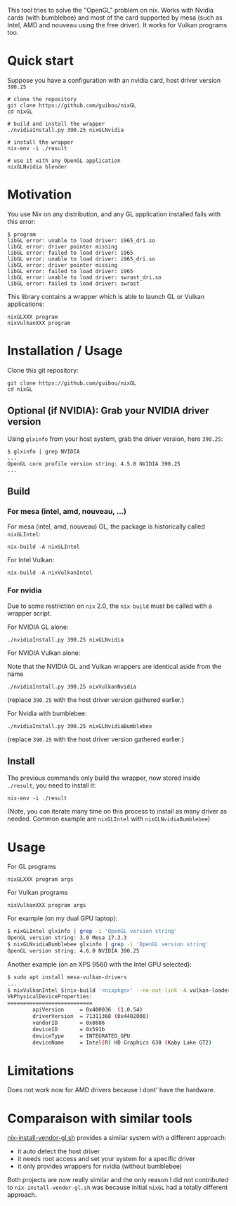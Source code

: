 This tool tries to solve the "OpenGL" problem on nix. Works with Nvidia cards (with bumblebee) and most of the card supported by mesa (such as Intel, AMD and nouveau using the free driver). It works for Vulkan programs too.

# Quick start

Suppose you have a configuration with an nvidia card, host driver version `390.25`

```
# clone the repository
git clone https://github.com/guibou/nixGL
cd nixGL

# build and install the wrapper
./nvidiaInstall.py 390.25 nixGLNvidia

# install the wrapper
nix-env -i ./result

# use it with any OpenGL application
nixGLNvidia blender
```

# Motivation

You use Nix on any distribution, and any GL application installed fails with this error:

```
$ program
libGL error: unable to load driver: i965_dri.so
libGL error: driver pointer missing
libGL error: failed to load driver: i965
libGL error: unable to load driver: i965_dri.so
libGL error: driver pointer missing
libGL error: failed to load driver: i965
libGL error: unable to load driver: swrast_dri.so
libGL error: failed to load driver: swrast
```

This library contains a wrapper which is able to launch GL or Vulkan applications:

```
nixGLXXX program
nixVulkanXXX program
```

# Installation / Usage

Clone this git repository:

```
git clone https://github.com/guibou/nixGL
cd nixGL
```

## Optional (if NVIDIA): Grab your NVIDIA driver version

Using `glxinfo` from your host system, grab the driver version, here `390.25`:

```
$ glxinfo | grep NVIDIA
...
OpenGL core profile version string: 4.5.0 NVIDIA 390.25
...
```

## Build

### For mesa (intel, amd, nouveau, ...)

For mesa (intel, amd, nouveau) GL, the package is historically called `nixGLIntel`:

```
nix-build -A nixGLIntel
```

For Intel Vulkan:

```
nix-build -A nixVulkanIntel
```

### For nvidia

Due to some restriction on `nix` 2.0, the `nix-build` must be called with a wrapper script.

For NVIDIA GL alone:

```
./nvidiaInstall.py 390.25 nixGLNvidia
```

For NVIDIA Vulkan alone:

Note that the NVIDIA GL and Vulkan wrappers are identical aside from the name

```
./nvidiaInstall.py 390.25 nixVulkanNvidia
```

(replace `390.25` with the host driver version gathered earlier.)

For Nvidia with bumblebee:

```
./nvidiaInstall.py 390.25 nixGLNvidiaBumblebee
```

(replace `390.25` with the host driver version gathered earlier.)

## Install

The previous commands only build the wrapper, now stored inside `./result`, you need to install it:

```
nix-env -i ./result
```

(Note, you can iterate many time on this process to install as many driver as needed. Common example are `nixGLIntel` with `nixGLNvidiaBumblebee`)


# Usage

For GL programs

```
nixGLXXX program args
```

For Vulkan programs

```
nixVulkanXXX program args
```

For example (on my dual GPU laptop):

```bash
$ nixGLIntel glxinfo | grep -i 'OpenGL version string'
OpenGL version string: 3.0 Mesa 17.3.3
$ nixGLNvidiaBumblebee glxinfo | grep -i 'OpenGL version string'
OpenGL version string: 4.6.0 NVIDIA 390.25
```

Another example (on an XPS 9560 with the Intel GPU selected):

```bash
$ sudo apt install mesa-vulkan-drivers
...
$ nixVulkanIntel $(nix-build '<nixpkgs>' --no-out-link -A vulkan-loader)/bin/vulkaninfo | grep VkPhysicalDeviceProperties -A 7
VkPhysicalDeviceProperties:
===========================
        apiVersion     = 0x400036  (1.0.54)
        driverVersion  = 71311368 (0x4402008)
        vendorID       = 0x8086
        deviceID       = 0x591b
        deviceType     = INTEGRATED_GPU
        deviceName     = Intel(R) HD Graphics 630 (Kaby Lake GT2)
```

# Limitations

Does not work now for AMD drivers because I dont' have the hardware.

# Comparaison with similar tools

[nix-install-vendor-gl.sh](https://github.com/deepfire/nix-install-vendor-gl)
provides a similar system with a different approach:

- it auto detect the host driver
- it needs root access and set your system for a specific driver
- it only provides wrappers for nvidia (without bumblebee)

Both projects are now really similar and the only reason I did not
contributed to `nix-install-vendor-gl.sh` was because initial `nixGL`
had a totally different approach.
